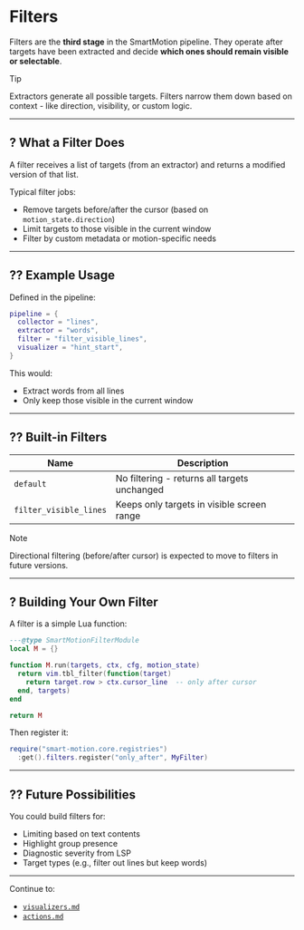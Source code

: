# Filters

Filters are the **third stage** in the SmartMotion pipeline. They operate after targets have been extracted and decide **which ones should remain visible or selectable**.

> [!TIP]
> Extractors generate all possible targets. Filters narrow them down based on context - like direction, visibility, or custom logic.

---

## ? What a Filter Does

A filter receives a list of targets (from an extractor) and returns a modified version of that list.

Typical filter jobs:

- Remove targets before/after the cursor (based on `motion_state.direction`)
- Limit targets to those visible in the current window
- Filter by custom metadata or motion-specific needs

---

## ?? Example Usage

Defined in the pipeline:

```lua
pipeline = {
  collector = "lines",
  extractor = "words",
  filter = "filter_visible_lines",
  visualizer = "hint_start",
}
```

This would:

- Extract words from all lines
- Only keep those visible in the current window

---

## ?? Built-in Filters

| Name                   | Description                                  |
| ---------------------- | -------------------------------------------- |
| `default`              | No filtering - returns all targets unchanged |
| `filter_visible_lines` | Keeps only targets in visible screen range   |

> [!NOTE]
> Directional filtering (before/after cursor) is expected to move to filters in future versions.

---

## ? Building Your Own Filter

A filter is a simple Lua function:

```lua
---@type SmartMotionFilterModule
local M = {}

function M.run(targets, ctx, cfg, motion_state)
  return vim.tbl_filter(function(target)
    return target.row > ctx.cursor_line  -- only after cursor
  end, targets)
end

return M
```

Then register it:

```lua
require("smart-motion.core.registries")
  :get().filters.register("only_after", MyFilter)
```

---

## ?? Future Possibilities

You could build filters for:

- Limiting based on text contents
- Highlight group presence
- Diagnostic severity from LSP
- Target types (e.g., filter out lines but keep words)

---

Continue to:

- [`visualizers.md`](./visualizers.md)
- [`actions.md`](./actions.md)
